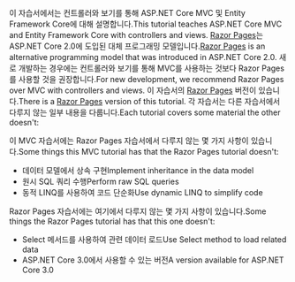 <span data-ttu-id="b8a57-101">이 자습서에서는 컨트롤러와 보기를 통해 ASP.NET Core MVC 및 Entity Framework Core에 대해 설명합니다.</span><span class="sxs-lookup"><span data-stu-id="b8a57-101">This tutorial teaches ASP.NET Core MVC and Entity Framework Core with controllers and views.</span></span> <span data-ttu-id="b8a57-102">[Razor Pages](xref:razor-pages/index)는 ASP.NET Core 2.0에 도입된 대체 프로그래밍 모델입니다.</span><span class="sxs-lookup"><span data-stu-id="b8a57-102">[Razor Pages](xref:razor-pages/index) is an alternative programming model that was introduced in ASP.NET Core 2.0.</span></span> <span data-ttu-id="b8a57-103">새로 개발하는 경우에는 컨트롤러와 보기를 통해 MVC를 사용하는 것보다 Razor Pages를 사용할 것을 권장합니다.</span><span class="sxs-lookup"><span data-stu-id="b8a57-103">For new development, we recommend Razor Pages over MVC with controllers and views.</span></span> <span data-ttu-id="b8a57-104">이 자습서의 [Razor Pages](xref:data/ef-rp/intro) 버전이 있습니다.</span><span class="sxs-lookup"><span data-stu-id="b8a57-104">There is a [Razor Pages](xref:data/ef-rp/intro) version of this tutorial.</span></span> <span data-ttu-id="b8a57-105">각 자습서는 다른 자습서에서 다루지 않는 일부 내용을 다룹니다.</span><span class="sxs-lookup"><span data-stu-id="b8a57-105">Each tutorial covers some material the other doesn't:</span></span>

<span data-ttu-id="b8a57-106">이 MVC 자습서에는 Razor Pages 자습서에서 다루지 않는 몇 가지 사항이 있습니다.</span><span class="sxs-lookup"><span data-stu-id="b8a57-106">Some things this MVC tutorial has that the Razor Pages tutorial doesn't:</span></span>

* <span data-ttu-id="b8a57-107">데이터 모델에서 상속 구현</span><span class="sxs-lookup"><span data-stu-id="b8a57-107">Implement inheritance in the data model</span></span>
* <span data-ttu-id="b8a57-108">원시 SQL 쿼리 수행</span><span class="sxs-lookup"><span data-stu-id="b8a57-108">Perform raw SQL queries</span></span>
* <span data-ttu-id="b8a57-109">동적 LINQ를 사용하여 코드 단순화</span><span class="sxs-lookup"><span data-stu-id="b8a57-109">Use dynamic LINQ to simplify code</span></span>
 
<span data-ttu-id="b8a57-110">Razor Pages 자습서에는 여기에서 다루지 않는 몇 가지 사항이 있습니다.</span><span class="sxs-lookup"><span data-stu-id="b8a57-110">Some things the Razor Pages tutorial has that this one doesn't:</span></span>

* <span data-ttu-id="b8a57-111">Select 메서드를 사용하여 관련 데이터 로드</span><span class="sxs-lookup"><span data-stu-id="b8a57-111">Use Select method to load related data</span></span>
* <span data-ttu-id="b8a57-112">ASP.NET Core 3.0에서 사용할 수 있는 버전</span><span class="sxs-lookup"><span data-stu-id="b8a57-112">A version available for ASP.NET Core 3.0</span></span>
